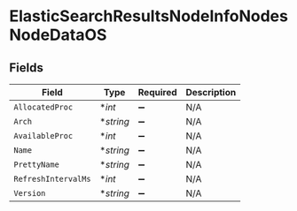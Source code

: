 # ElasticSearchResultsNodeInfoNodesNodeDataOS


## Fields

| Field               | Type                | Required            | Description         |
| ------------------- | ------------------- | ------------------- | ------------------- |
| `AllocatedProc`     | **int*              | :heavy_minus_sign:  | N/A                 |
| `Arch`              | **string*           | :heavy_minus_sign:  | N/A                 |
| `AvailableProc`     | **int*              | :heavy_minus_sign:  | N/A                 |
| `Name`              | **string*           | :heavy_minus_sign:  | N/A                 |
| `PrettyName`        | **string*           | :heavy_minus_sign:  | N/A                 |
| `RefreshIntervalMs` | **int*              | :heavy_minus_sign:  | N/A                 |
| `Version`           | **string*           | :heavy_minus_sign:  | N/A                 |